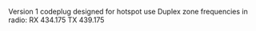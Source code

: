 Version 1 codeplug designed for hotspot use
Duplex zone frequencies in radio: RX 434.175 TX 439.175

